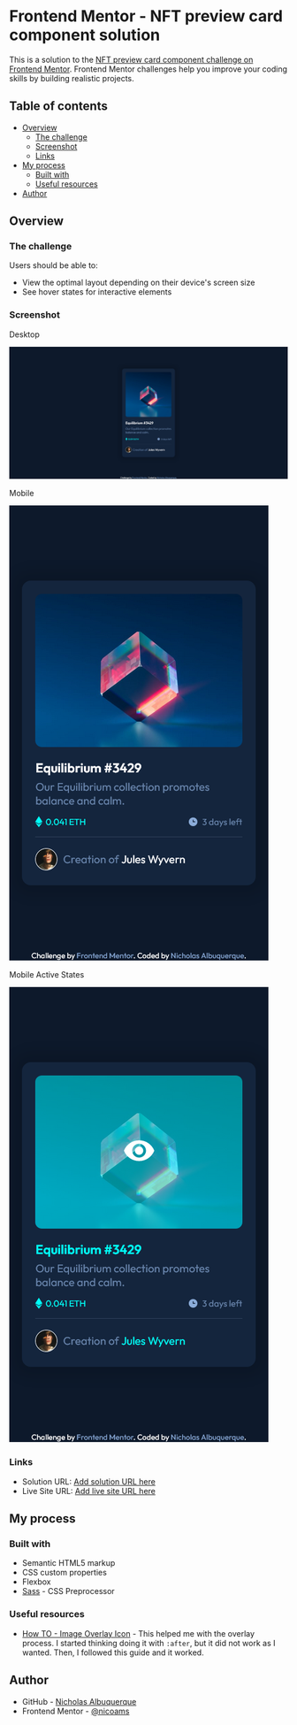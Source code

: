# Frontend Mentor - NFT preview card component solution

This is a solution to the [NFT preview card component challenge on Frontend Mentor](https://www.frontendmentor.io/challenges/nft-preview-card-component-SbdUL_w0U). Frontend Mentor challenges help you improve your coding skills by building realistic projects. 

## Table of contents

- [Overview](#overview)
  - [The challenge](#the-challenge)
  - [Screenshot](#screenshot)
  - [Links](#links)
- [My process](#my-process)
  - [Built with](#built-with)
  - [Useful resources](#useful-resources)
- [Author](#author)

## Overview

### The challenge

Users should be able to:

- View the optimal layout depending on their device's screen size
- See hover states for interactive elements

### Screenshot

Desktop

![](./screenshots/NFT%20preview%20card%20component%20-%20Desktop.png)


Mobile

![](./screenshots/NFT%20preview%20card%20component%20-%20Mobile.png)



Mobile Active States

![](./screenshots/NFT%20preview%20card%20component%20-%20Mobile%20Active%20States.png)

### Links

- Solution URL: [Add solution URL here](https://your-solution-url.com)
- Live Site URL: [Add live site URL here](https://your-live-site-url.com)

## My process

### Built with

- Semantic HTML5 markup
- CSS custom properties
- Flexbox
- [Sass](https://sass-lang.com/) - CSS Preprocessor

### Useful resources

- [How TO - Image Overlay Icon](https://www.w3schools.com/howto/howto_css_image_overlay_icon.asp) - This helped me with the overlay process. I started thinking doing it with ``:after``, but it did not work as I wanted. Then, I followed this guide and it worked.

## Author

- GitHub - [Nicholas Albuquerque](https://github.com/nicoams)
- Frontend Mentor - [@nicoams](https://www.frontendmentor.io/profile/nicoams)